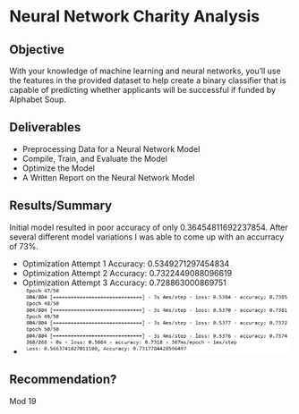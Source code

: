 # Neural Network Charity Analysis

## Objective

With your knowledge of machine learning and neural networks, you’ll use the features in the provided dataset to help create a binary classifier that is capable of predicting whether applicants will be successful if funded by Alphabet Soup.

## Deliverables

* Preprocessing Data for a Neural Network Model
* Compile, Train, and Evaluate the Model
* Optimize the Model
* A Written Report on the Neural Network Model

## Results/Summary

Initial model resulted in poor accuracy of only 0.36454811692237854. After several different model variations I was able to come up with an accurracy of 73%. 
- Optimization Attempt 1 Accuracy: 0.5349271297454834
- Optimization Attempt 2 Accuracy: 0.7322449088096619
- Optimization Attempt 3 Accuracy: 0.728863000869751
- ![Optimization Attempt 4 Accuracy: 0.7317784428596497](/images/optAttmpt4.PNG)


## Recommendation?


 Mod 19
